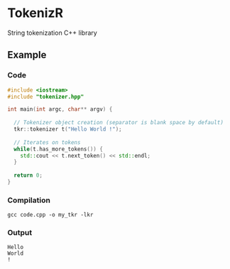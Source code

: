 # TokenizR

String tokenization C++ library

## Example

### Code

```c++
#include <iostream>
#include "tokenizer.hpp"

int main(int argc, char** argv) {
   
  // Tokenizer object creation (separator is blank space by default)
  tkr::tokenizer t("Hello World !");
  
  // Iterates on tokens
  while(t.has_more_tokens()) {
    std::cout << t.next_token() << std::endl;
  }
  
  return 0;
}
```
### Compilation
```
gcc code.cpp -o my_tkr -lkr
```
  
### Output
```
Hello
World
!
```
  
  
  

